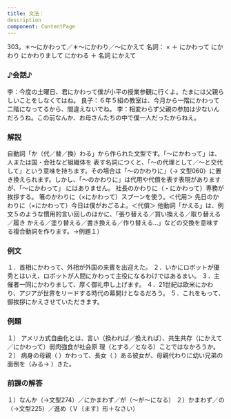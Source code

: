 ```yaml
---
title: 文法：
description
component: ContentPage
---
```



303。＊～にかわって／＊～にかわり／～にかえて
名詞： × ＋ にかわって にかわり にかわりまして にかわる ＋ 名詞 にかえて
### ♪会話♪
李：今度の土曜日、君にかわって僕が小平の授業参観に行くよ。たまには父親らしいことをしなくてはね。 良子：６年５組の教室は、今月から一階にかわって二階になってるから、間違えないでね。
李：相変わらず父親の参加は少ないんだろうね。この前なんか、お母さんたちの中で僕一人だったからねえ。
### 解説
自動詞「か（代／替／換）わる」から作られた文型です。「～にかわって」は、人または国・会社など組織体を 表す名詞につくと、「～の代理として／～と交代して」という意味を持ちます。その場合は「～のかわりに」（→
文型060）に置き換えられます。しかし、「～のかわりに」は代用や代償を表す表現がありますが、「～にかわって」 にはありません。
社長のかわりに（・にかわって）専務が挨拶する。 箸のかわりに（×にかわって）スプーンを使う。＜代用＞ 先日のかわりに（×にかわって）今日は僕がおごるよ。＜代償＞
他動詞「かえる」は、例文５のような慣用的言い回しのほかに、「張り替える／買い換える／取り替える／履き かえる／塗り替える／書き換える／作り替える…」などの交換を意味する複合動詞を作ります。→例題１）
### 例文
１．首相にかわって、外相が外国の来賓を出迎えた。
２．いかにロボットが優秀とはいえ、ロボットが人間にかわって主役になるわけではあるまい。
３．主催者一同にかわりまして、厚く御礼申し上げます。
４．21世紀は欧米にかわり、アジアが世界をリードする時代の幕開けとなるだろう。
５．これをもって、御挨拶にかえさせていただきます。
### 例題
１） アメリカ式自由化とは、言い（換われば／換えれば）、共生共存（にかえて／にかわって）弱肉強食が社会原
理（とする／となる）ことではなかろうか。  
２） 病身の母親（ ）かわって、長女（ ）ある彼女が、母親代わりに幼い兄弟の面倒を（みる→ ）きた。
### 前課の解答
１）なんか（→文型274）／にかまわず／が（～が～になる）
２）かまわず／の（→文型225）／進め（Ｖ〔ます〕形＋なさい）
